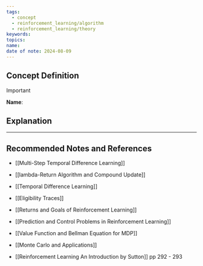 ```yaml
---
tags:
  - concept
  - reinforcement_learning/algorithm
  - reinforcement_learning/theory
keywords: 
topics: 
name: 
date of note: 2024-08-09
---
```


## Concept Definition

>[!important]
>**Name**: 



## Explanation





-----------
##  Recommended Notes and References



- [[Multi-Step Temporal Difference Learning]]
- [[lambda-Return Algorithm and Compound Update]]
- [[Temporal Difference Learning]]
- [[Eligibility Traces]]
- [[Returns and Goals of Reinforcement Learning]]






- [[Prediction and Control Problems in Reinforcement Learning]]
- [[Value Function and Bellman Equation for MDP]]
- [[Monte Carlo and Applications]]

- [[Reinforcement Learning An Introduction by Sutton]] pp 292 - 293